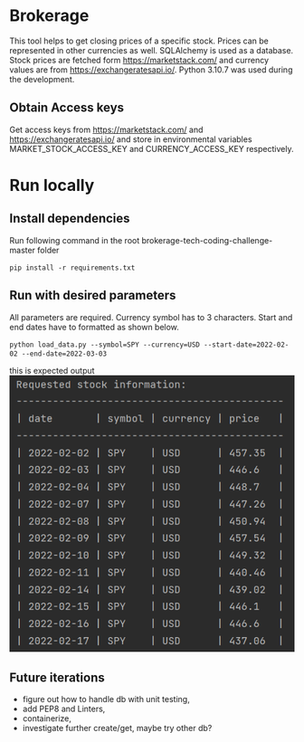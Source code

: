 # Brokerage
This tool helps to get closing prices of a specific stock. Prices can be represented in other currencies as well.
SQLAlchemy is used as a database.
Stock prices are fetched form https://marketstack.com/ and currency values are from https://exchangeratesapi.io/.
Python 3.10.7 was used during the development.


## Obtain Access keys
Get access keys from https://marketstack.com/ and https://exchangeratesapi.io/ and store in environmental variables MARKET_STOCK_ACCESS_KEY and CURRENCY_ACCESS_KEY respectively.


# Run locally

## Install dependencies
Run following command in the root brokerage-tech-coding-challenge-master folder
```
pip install -r requirements.txt
```

## Run with desired parameters
All parameters are required.
Currency symbol has to 3 characters.
Start and end dates have to formatted as shown below.
```
python load_data.py --symbol=SPY --currency=USD --start-date=2022-02-02 --end-date=2022-03-03
```
this is expected output <br /> 
![alt text](image.PNG) <br /> 


## Future iterations
- figure out how to handle db with unit testing,
- add PEP8 and Linters,
- containerize,
- investigate further create/get, maybe try other db?
